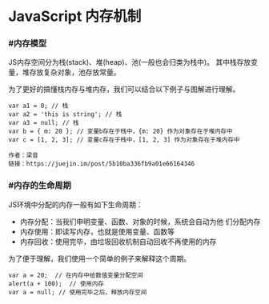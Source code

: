 # JavaScript 内存机制

### #内存模型

JS内存空间分为栈(stack)、堆(heap)、池(一般也会归类为栈中)。 其中栈存放变量，堆存放复杂对象，池存放常量。


为了更好的搞懂栈内存与堆内存，我们可以结合以下例子与图解进行理解。
```
var a1 = 0; // 栈 
var a2 = 'this is string'; // 栈
var a3 = null; // 栈 
var b = { m: 20 }; // 变量b存在于栈中，{m: 20} 作为对象存在于堆内存中
var c = [1, 2, 3]; // 变量c存在于栈中，[1, 2, 3] 作为对象存在于堆内存中

作者：梁音
链接：https://juejin.im/post/5b10ba336fb9a01e66164346
```

### #内存的生命周期

JS环境中分配的内存一般有如下生命周期：

- 内存分配：当我们申明变量、函数、对象的时候，系统会自动为他 们分配内存
- 内存使用：即读写内存，也就是使用变量、函数等
- 内存回收：使用完毕，由垃圾回收机制自动回收不再使用的内存

为了便于理解，我们使用一个简单的例子来解释这个周期。
```
var a = 20;  // 在内存中给数值变量分配空间
alert(a + 100);  // 使用内存
var a = null; // 使用完毕之后，释放内存空间
```
